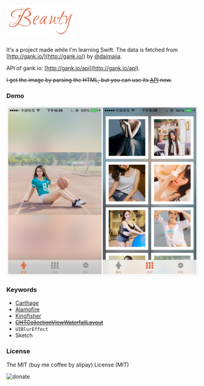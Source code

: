 # ![logo](./demos/logo.png)

It's a project made while I'm learning Swift. The data is fetched from [http://gank.io/](http://gank.io/) by [@daimajia](https://github.com/daimajia).

API of gank.io: [http://gank.io/api](http://gank.io/api).

~~I get the image by parsing the HTML, but you can use its [API](http://gank.io/api) now.~~

### Demo

![demo](./demos/demo.png)

### Keywords

* [Carthage](https://github.com/Carthage/Carthage)
* [Alamofire](https://github.com/Alamofire/Alamofire)
* [Kingfisher](https://github.com/onevcat/Kingfisher)
* ~~[CHTCollectionViewWaterfallLayout](https://github.com/chiahsien/CHTCollectionViewWaterfallLayout)~~
* `UIBlurEffect`
* Sketch

### License

The MIT (buy me coffee by alipay) License (MIT)

![donate](http://7xjdjy.com1.z0.glb.clouddn.com/donate.png)
